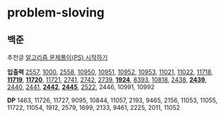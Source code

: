 # problem-sloving

## 백준
추천글 [알고리즘 문제풀이(PS) 시작하기](https://plzrun.tistory.com/entry/알고리즘-문제풀이PS-시작하기)

**입출력**
[2557](boj/2557.py), [1000](boj/1000.py), [2558](boj/2558.py), [10950](boj/10950.py), [10951](boj/10951.py), [10952](boj/10952.py), [10953](boj/10953.py), [11021](boj/11021.py), [11022](boj/11022.py), [11718](boj/11718.py), **[11719](boj/11719.py)**, **[11720](boj/11720.py)**, [11721](boj/11721.py), [2741](boj/2741.py), [2742](boj/2742.py), [2739](boj/2739.py), **[1924](boj/1924.py)**, [8393](boj/8393.py), [10818](boj/10818.py), [2438](boj/2438.py), **[2439](boj/2439.py)**, [2440](boj/2440.py), [2441](boj/2441.py), **[2442](boj/2442.py)**, **[2445](boj/2445.py)**, [2522](boj/2522.py), 2446, 10991, 10992

**DP**
1463, 11726, 11727, 9095, 10844, 11057, 2193, 9465, 2156, 11053, 11055, 11722, 11054, 1912, 2579, 1699, 2133, 9461, 2225, 2011, 11052

<!--
## 프로그래머스
[2021 KAKAO BLIND RECRUITMENT]()
신규 아이디 추천, 메뉴 리뉴얼, 순위 검색, 합승 택시 요금, 광고 삽입, 카드 짝 맞추기, 매출 하락 최소화
-->
